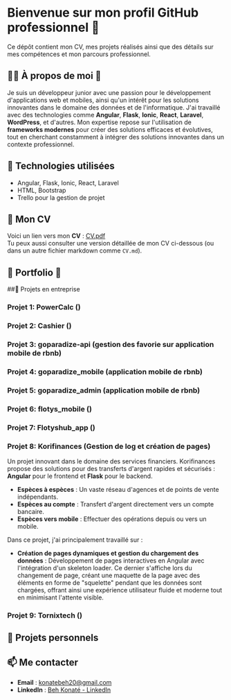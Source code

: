 # Bienvenue sur mon profil GitHub professionnel 👔
Ce dépôt contient mon CV, mes projets réalisés ainsi que des détails sur mes compétences et mon parcours professionnel.

## 🧑‍💻 À propos de moi 💼
Je suis un développeur junior avec une passion pour le développement d'applications web et mobiles, ainsi qu'un intérêt pour les solutions innovantes dans le domaine des données et de l'informatique. J'ai travaillé avec des technologies comme **Angular**, **Flask**, **Ionic**, **React**, **Laravel**, **WordPress**, et d'autres. Mon expertise repose sur l'utilisation de **frameworks modernes** pour créer des solutions efficaces et évolutives, tout en cherchant constamment à intégrer des solutions innovantes dans un contexte professionnel.


## 🌟 Technologies utilisées
- Angular, Flask, Ionic, React, Laravel
- HTML, Bootstrap
- Trello pour la gestion de projet

## 📄 Mon CV

Voici un lien vers mon **CV** : [CV.pdf](CV.pdf)  
Tu peux aussi consulter une version détaillée de mon CV ci-dessous (ou dans un autre fichier markdown comme `CV.md`).

## 💼 Portfolio 💼

##💼 Projets en entreprise


### Projet 1: **PowerCalc ()**


<!--
![Screenshot du projet 1](images/screenshot1.jpg)  
Description courte du projet...
-->


### Projet 2: **Cashier ()**


<!--
![Screenshot du projet 1](images/screenshot1.jpg)  
Description courte du projet...
-->


### Projet 3: **goparadize-api (gestion des favorie sur application mobile de rbnb)**


<!--
![Screenshot du projet 1](images/screenshot1.jpg)  
Description courte du projet...
-->


### Projet 4: **goparadize_mobile (application mobile de rbnb)**


<!--
![Screenshot du projet 1](images/screenshot1.jpg)  
Description courte du projet...
-->

### Projet 5: **goparadize_admin (application mobile de rbnb)**


<!--
![Screenshot du projet 1](images/screenshot1.jpg)  
Description courte du projet...
-->

### Projet 6: **flotys_mobile ()**


<!--
![Screenshot du projet 1](images/screenshot1.jpg)  
Description courte du projet...
-->

### Projet 7: **Flotyshub_app ()**


<!--
![Screenshot du projet 1](images/screenshot1.jpg)  
Description courte du projet...
-->

### Projet 8: **Korifinances (Gestion de log et création de pages)**
Un projet innovant dans le domaine des services financiers. Korifinances propose des solutions pour des transferts d'argent rapides et sécurisés : **Angular** pour le frontend et **Flask** pour le backend.  
 - **Espèces à espèces** : Un vaste réseau d'agences et de points de vente indépendants.
 - **Espèces au compte** : Transfert d'argent directement vers un compte bancaire.
 - **Espèces vers mobile** : Effectuer des opérations depuis ou vers un mobile.

Dans ce projet, j'ai principalement travaillé sur :
 - **Création de pages dynamiques et gestion du chargement des données** : Développement de pages interactives en Angular avec l'intégration d'un skeleton loader. Ce dernier 
     s'affiche lors du changement de page, créant une maquette de la page avec des éléments en forme de "squelette" pendant que les données sont chargées, offrant ainsi une 
     expérience utilisateur fluide et moderne tout en minimisant l'attente visible.

<!--
![Screenshot du projet 1](images/screenshot1.jpg)  
Description courte du projet...
-->


### Projet 9: **Tornixtech ()**


<!--
![Screenshot du projet 1](images/screenshot1.jpg)  
Description courte du projet...
-->

## 💼 Projets personnels


<!--
### Projet 1: **Application de gestion d'équipe (Angular & Flask)**
Un projet complet de gestion d'équipe, où j'ai utilisé **Angular** pour le frontend et **Flask** pour le backend.  
![Screenshot du projet 1](images/screenshot1.jpg)  
Description courte du projet...

### Projet 2: **Plateforme e-commerce (Laravel)**
Création d'un site de commerce électronique avec intégration de paiement sécurisé via **Laravel**.  
![Screenshot du projet 2](images/screenshot2.jpg)  
Description courte du projet...

### Projet 3: **Application mobile de gestion de tâches (Ionic)**
Une application mobile pour la gestion de tâches en temps réel.  
![Screenshot du projet 3](images/screenshot3.jpg)  
Description courte du projet...
-->

## 📫 Me contacter
- **Email** : [konatebeh20@gmail.com](mailto:konatebeh20@gmail.com)
- **LinkedIn** : [Beh Konaté - LinkedIn](https://linkedin.com/in/beh-konaté-8804b7220)


<!--
## Hi there 👋
-->

<!--
**konatebeh20/konatebeh20** is a ✨ _special_ ✨ repository because its `README.md` (this file) appears on your GitHub profile.

Here are some ideas to get you started:

- 🔭 I’m currently working on ...
- 🌱 I’m currently learning ...
- 👯 I’m looking to collaborate on ...
- 🤔 I’m looking for help with ...
- 💬 Ask me about ...
- 📫 How to reach me: ...
- 😄 Pronouns: ...
- ⚡ Fun fact: ...
-->
